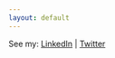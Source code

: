 ```yaml
---
layout: default
---
```

See my:     [LinkedIn](https://www.linkedin.com/in/alexander-izydorczyk-86390759)  |   [Twitter](https://mobile.twitter.com/aleksizy)



